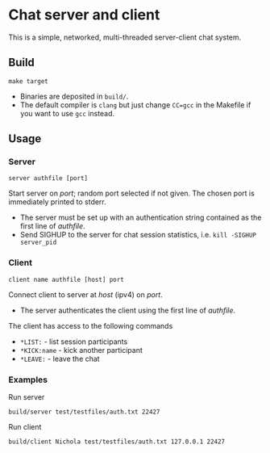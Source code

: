 # Chat server and client
This is a simple, networked, multi-threaded server-client chat system.

## Build
```
make target
```
- Binaries are deposited in `build/`.
- The default compiler is `clang` but just change `CC=gcc` in the Makefile if you want to use `gcc` instead.

## Usage
### Server
```
server authfile [port]
```
Start server on *port*; random port selected if not given. The chosen port is immediately printed to stderr.
- The server must be set up with an authentication string contained as the first line of *authfile*.
- Send SIGHUP to the server for chat session statistics, i.e. `kill -SIGHUP server_pid`

### Client
```
client name authfile [host] port
```
Connect client to server at *host* (ipv4) on *port*.
- The server authenticates the client using the first line of *authfile*.

The client has access to the following commands
- `*LIST:` - list session participants
- `*KICK:name` - kick another participant
- `*LEAVE:` - leave the chat

### Examples
Run server
```
build/server test/testfiles/auth.txt 22427
```

Run client
```
build/client Nichola test/testfiles/auth.txt 127.0.0.1 22427
```
